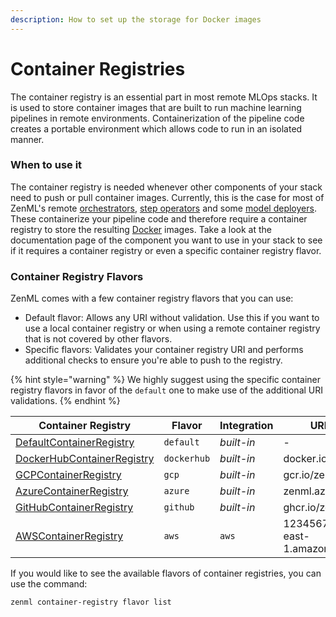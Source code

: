 ```yaml
---
description: How to set up the storage for Docker images
---
```


# Container Registries

The container registry is an essential part in most remote MLOps stacks. It is used to store container images that are built to run machine learning pipelines in remote environments. Containerization of the pipeline code creates a portable environment which allows code to run in an isolated manner.

### When to use it

The container registry is needed whenever other components of your stack need to push or pull container images. Currently, this is the case for most of ZenML's remote [orchestrators](../orchestrators/), [step operators](../step-operators/) and some [model deployers](../model-deployers/). These containerize your pipeline code and therefore require a container registry to store the resulting [Docker](https://www.docker.com/) images. Take a look at the documentation page of the component you want to use in your stack to see if it requires a container registry or even a specific container registry flavor.

### Container Registry Flavors

ZenML comes with a few container registry flavors that you can use:

* Default flavor: Allows any URI without validation. Use this if you want to use a local container registry or when using a remote container registry that is not covered by other flavors.
* Specific flavors: Validates your container registry URI and performs additional checks to ensure you're able to push to the registry.

{% hint style="warning" %}
We highly suggest using the specific container registry flavors in favor of the `default` one to make use of the additional URI validations.
{% endhint %}

| Container Registry                         | Flavor      | Integration | URI example                               |
| ------------------------------------------ | ----------- | ----------- | ----------------------------------------- |
| [DefaultContainerRegistry](default.md)     | `default`   | _built-in_  | -                                         |
| [DockerHubContainerRegistry](dockerhub.md) | `dockerhub` | _built-in_  | docker.io/zenml                           |
| [GCPContainerRegistry](gcp.md)             | `gcp`       | _built-in_  | gcr.io/zenml                              |
| [AzureContainerRegistry](azure.md)         | `azure`     | _built-in_  | zenml.azurecr.io                          |
| [GitHubContainerRegistry](github.md)       | `github`    | _built-in_  | ghcr.io/zenml                             |
| [AWSContainerRegistry](aws.md)             | `aws`       | `aws`       | 123456789.dkr.ecr.us-east-1.amazonaws.com |

If you would like to see the available flavors of container registries, you can use the command:

```shell
zenml container-registry flavor list
```
